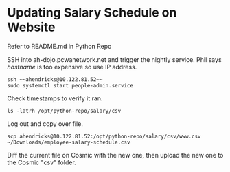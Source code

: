 # Updating Salary Schedule on Website


Refer to README.md in Python Repo

SSH into ah-dojo.pcwanetwork.net and trigger the nightly service. Phil says *hostname* is too expensive so use IP address.

```
ssh ~~ahendricks@10.122.81.52~~
sudo systemctl start people-admin.service
```

Check timestamps to verify it ran.

`ls -latrh /opt/python-repo/salary/csv`

Log out and copy over file.

`scp ahendricks@10.122.81.52:/opt/python-repo/salary/csv/www.csv ~/Downloads/employee-salary-schedule.csv`

Diff the current file on Cosmic with the new one, then upload the new one to the Cosmic "csv" folder.